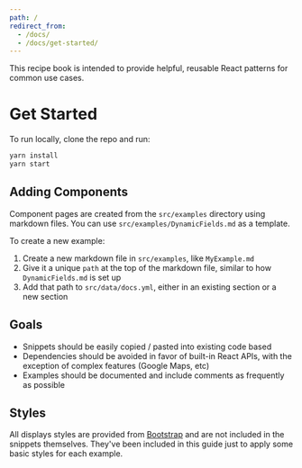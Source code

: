 ```yaml
---
path: /
redirect_from:
  - /docs/
  - /docs/get-started/
---
```


This recipe book is intended to provide helpful, reusable React patterns for common use cases.

# Get Started

To run locally, clone the repo and run:

```bash
yarn install
yarn start
```

## Adding Components

Component pages are created from the `src/examples` directory using markdown files. You can use `src/examples/DynamicFields.md` as a template.

To create a new example:

1. Create a new markdown file in `src/examples`, like `MyExample.md`
2. Give it a unique `path` at the top of the markdown file, similar to how `DynamicFields.md` is set up
3. Add that path to `src/data/docs.yml`, either in an existing section or a new section

## Goals

- Snippets should be easily copied / pasted into existing code based
- Dependencies should be avoided in favor of built-in React APIs, with the exception of complex features (Google Maps, etc)
- Examples should be documented and include comments as frequently as possible

## Styles

All displays styles are provided from [Bootstrap](https://getbootstrap.com/) and are not included in the snippets themselves. They've been included in this guide just to apply some basic styles for each example.
